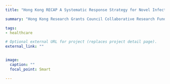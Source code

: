```yaml
---
title: "Hong Kong RECAP A Systematic Response Strategy for Novel Infectious Disease Pandemic  (CoPI)"

summary: "Hong Kong Research Grants Council Collaborative Research Fund (CRF)   C7162-20GF"

tags:
- healthcare

# Optional external URL for project (replaces project detail page).
external_link: ""


image:
  caption: ""
  focal_point: Smart

---
```

